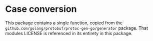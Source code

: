# Case conversion

This package contains a single function, copied from the
`github.com/golang/protobuf/protoc-gen-go/generator` package. That
modules LICENSE is referenced in its entirety in this package.
